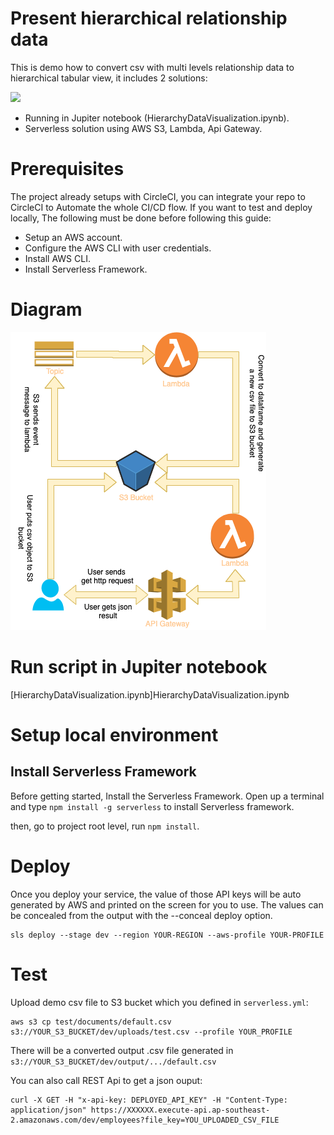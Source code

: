 # Present hierarchical relationship data

This is demo how to convert csv with multi levels relationship data to hierarchical tabular view, it includes 2 solutions:

![](preview.jpg)

- Running in Jupiter notebook (HierarchyDataVisualization.ipynb).
- Serverless solution using AWS S3, Lambda, Api Gateway.

# Prerequisites

The project already setups with CircleCI, you can integrate your repo to CircleCI to Automate the whole CI/CD flow.
If you want to test and deploy locally, The following must be done before following this guide:

- Setup an AWS account.
- Configure the AWS CLI with user credentials.
- Install AWS CLI.
- Install Serverless Framework.

# Diagram

![](diagram.png)

# Run script in Jupiter notebook

[HierarchyDataVisualization.ipynb]HierarchyDataVisualization.ipynb

# Setup local environment

## Install Serverless Framework

Before getting started, Install the Serverless Framework. Open up a terminal and type `npm install -g serverless` to install Serverless framework.

then, go to project root level, run `npm install`.

# Deploy

Once you deploy your service, the value of those API keys will be auto generated by AWS and printed on the screen for you to use. The values can be concealed from the output with the --conceal deploy option.

```
sls deploy --stage dev --region YOUR-REGION --aws-profile YOUR-PROFILE
```

# Test

Upload demo csv file to S3 bucket which you defined in `serverless.yml`:

```
aws s3 cp test/documents/default.csv s3://YOUR_S3_BUCKET/dev/uploads/test.csv --profile YOUR_PROFILE
```

There will be a converted output .csv file generated in `s3://YOUR_S3_BUCKET/dev/output/.../default.csv`

You can also call REST Api to get a json ouput:

```
curl -X GET -H "x-api-key: DEPLOYED_API_KEY" -H "Content-Type: application/json" https://XXXXXX.execute-api.ap-southeast-2.amazonaws.com/dev/employees?file_key=YOU_UPLOADED_CSV_FILE
```
